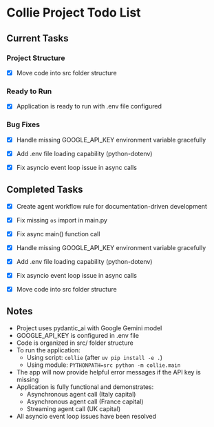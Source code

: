 # Collie Project Todo List

## Current Tasks

### Project Structure
- [x] Move code into src folder structure

### Ready to Run
- [x] Application is ready to run with .env file configured

### Bug Fixes
- [x] Handle missing GOOGLE_API_KEY environment variable gracefully
- [x] Add .env file loading capability (python-dotenv)
- [x] Fix asyncio event loop issue in async calls


## Completed Tasks
- [x] Create agent workflow rule for documentation-driven development
- [x] Fix missing `os` import in main.py
- [x] Fix async main() function call
- [x] Handle missing GOOGLE_API_KEY environment variable gracefully
- [x] Add .env file loading capability (python-dotenv)
- [x] Fix asyncio event loop issue in async calls
- [x] Move code into src folder structure


## Notes
- Project uses pydantic_ai with Google Gemini model
- GOOGLE_API_KEY is configured in .env file
- Code is organized in src/ folder structure
- To run the application:
  - Using script: `collie` (after `uv pip install -e .`)
  - Using module: `PYTHONPATH=src python -m collie.main`
- The app will now provide helpful error messages if the API key is missing
- Application is fully functional and demonstrates:
  - Asynchronous agent call (Italy capital)
  - Asynchronous agent call (France capital)  
  - Streaming agent call (UK capital)
- All asyncio event loop issues have been resolved
